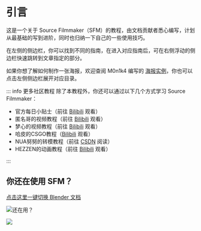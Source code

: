 # 引言

这是一个关于 Source Filmmaker（SFM）的教程，由文档贡献者悉心编写，计划从最基础的写到进阶，同时也归纳一下自己的一些使用技巧。

在左侧的侧边栏，你可以找到不同的指南，在进入对应指南后，可在右侧浮动的侧边栏快速跳转到文章指定的部分。

如果你想了解如何制作一张海报，欢迎查阅 M0n1k4 编写的 [海报实例](/guide/sfm/instance/monika-poster/intro)，你也可以点击左侧侧边栏展开对应目录。

::: info 更多社区教程
除了本教程外，你还可以通过以下几个方式学习 Source Filmmaker：

 - 官方每日小贴士（前往 [Bilibili](https://www.bilibili.com/video/av369896) 观看）
 - 匿名哥的视频教程（前往 [Bilibili](https://www.bilibili.com/video/av379584) 观看）
 - 梦心的视频教程（前往 [Bilibili](https://www.bilibili.com/video/av10264585) 观看）
 - 哈皮的CSGO教程（[Bilibili](https://www.bilibili.com/video/av7444659) 观看）
 - NUA努努的转模教程（前往 [CSDN](https://blog.csdn.net/weixin_44546865/article/details/90380893) 阅读）
 - HEZZEN的动画教程（前往 [Bilibili](https://www.bilibili.com/video/av85351980) 观看）
 
:::

## 你还在使用 SFM？

[点击这里一键切换 Blender 文档](/guide/blender/intro)

![还在用？](https://pic.imgdb.cn/item/61bcc3a42ab3f51d91b36958.jpg)

![](https://pic.imgdb.cn/item/64e42e76661c6c8e54a20753.jpg)